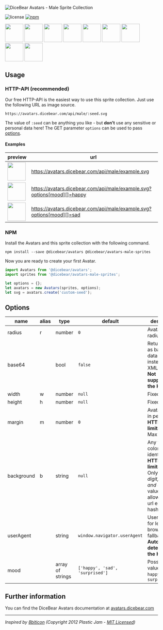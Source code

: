 ![DiceBear Avatars - Male Sprite Collection](https://raw.githubusercontent.com/DiceBear/avatars/master/packages/avatars-male-sprites/banner.svg?sanitize=true)

![license](https://img.shields.io/npm/l/@dicebear/avatars-male-sprites.svg?style=flat-square)
[![npm](https://img.shields.io/npm/v/@dicebear/avatars-male-sprites.svg?style=flat-square)](https://www.npmjs.com/package/@dicebear/avatars-male-sprites)

<p>
    <img src="https://avatars.dicebear.com/api/male/1.svg" width="60" />
    <img src="https://avatars.dicebear.com/api/male/2.svg" width="60" />
    <img src="https://avatars.dicebear.com/api/male/3.svg" width="60" />
    <img src="https://avatars.dicebear.com/api/male/4.svg" width="60" />
    <img src="https://avatars.dicebear.com/api/male/5.svg" width="60" />
    <img src="https://avatars.dicebear.com/api/male/6.svg" width="60" />
    <img src="https://avatars.dicebear.com/api/male/7.svg" width="60" />
    <img src="https://avatars.dicebear.com/api/male/8.svg" width="60" />
    <img src="https://avatars.dicebear.com/api/male/9.svg" width="60" />
</p>

## Usage

### HTTP-API (recommended)

Our free HTTP-API is the easiest way to use this sprite collection. Just use the following URL as image source.

    https://avatars.dicebear.com/api/male/:seed.svg

The value of `:seed` can be anything you like - but **don't** use any sensitive or personal data here! The GET parameter
`options` can be used to pass [options](#options).

#### Examples

| preview                                                                                         | url                                                                    |
| ----------------------------------------------------------------------------------------------- | ---------------------------------------------------------------------- |
| <img src="https://avatars.dicebear.com/api/male/example.svg" width="60" />                       | https://avatars.dicebear.com/api/male/example.svg                       |
| <img src="https://avatars.dicebear.com/api/male/example.svg?options[mood][]=happy" width="60" /> | https://avatars.dicebear.com/api/male/example.svg?options[mood][]=happy |
| <img src="https://avatars.dicebear.com/api/male/example.svg?options[mood][]=sad" width="60" />   | https://avatars.dicebear.com/api/male/example.svg?options[mood][]=sad   |

### NPM

Install the Avatars and this sprite collection with the following command.

    npm install --save @dicebear/avatars @dicebear/avatars-male-sprites

Now you are ready to create your first Avatar.

```js
import Avatars from '@dicebear/avatars';
import sprites from '@dicebear/avatars-male-sprites';

let options = {};
let avatars = new Avatars(sprites, options);
let svg = avatars.create('custom-seed');
```

## Options

| name       | alias | type             | default                         | description                                                                                                                                       |
| ---------- | ----- | ---------------- | ------------------------------- | ------------------------------------------------------------------------------------------------------------------------------------------------- |
| radius     | r     | number           | `0`                             | Avatar border radius                                                                                                                              |
| base64     |       | bool             | `false`                         | Return avatar as base64 data uri instead of XML <br> **Not supported by the HTTP API**                                                            |
| width      | w     | number           | `null`                          | Fixed width                                                                                                                                       |
| height     | h     | number           | `null`                          | Fixed height                                                                                                                                      |
| margin     | m     | number           | `0`                             | Avatar margin in percent<br> **HTTP-API limitation** Max value `25`                                                                               |
| background | b     | string           | `null`                          | Any valid color identifier<br> **HTTP-API limitation** Only hex _(3-digit, 6-digit and 8-digit)_ values are allowed. Use url encoded hash: `%23`. |
| userAgent  |       | string           | `window.navigator.userAgent`    | User-Agent for legacy browser fallback<br> **Automatically detected by the HTTP API**                                                             |
| mood       |       | array of strings | `['happy', 'sad', 'surprised']` | Possible values: `sad`, `happy`, `surprised`                                                                                                      |

## Further information

You can find the DiceBear Avatars documentation at [avatars.dicebear.com](https://avatars.dicebear.com)

---

_Inspired by [8biticon](https://github.com/matveyco/8biticon) (Copyright 2012 Plastic Jam - [MIT Licensed](https://github.com/matveyco/8biticon/blob/dfe624da950fb2f8c43e1151c380d333c2b12225/old_python/LICENSE))_
